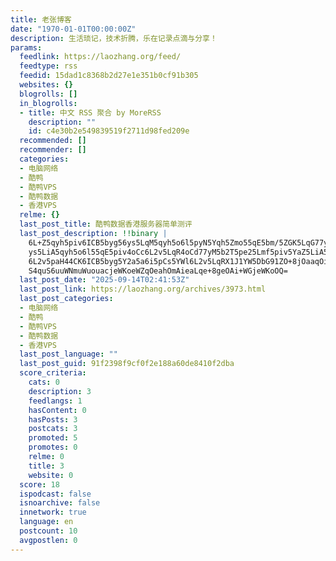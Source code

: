 ```yaml
---
title: 老张博客
date: "1970-01-01T00:00:00Z"
description: 生活琐记，技术折腾，乐在记录点滴与分享！
params:
  feedlink: https://laozhang.org/feed/
  feedtype: rss
  feedid: 15dad1c8368b2d27e1e351b0cf91b305
  websites: {}
  blogrolls: []
  in_blogrolls:
  - title: 中文 RSS 聚合 by MoreRSS
    description: ""
    id: c4e30b2e549839519f2711d98fed209e
  recommended: []
  recommender: []
  categories:
  - 电脑网络
  - 酷鸭
  - 酷鸭VPS
  - 酷鸭数据
  - 香港VPS
  relme: {}
  last_post_title: 酷鸭数据香港服务器简单测评
  last_post_description: !!binary |
    6L+Z5qyh5piv6ICB5byg56ys5LqM5qyh5o6l5pyN5Yqh5Zmo55qE5bm/5ZGK5LqG77yM56
    ys5LiA5qyh5o6l55qE5piv4oCc6L2v5LqR4oCd77yM5b2T5pe25Lmf5piv5YaZ5LiA56+H
    6L2v5paH44CK6ICB5byg5Y2a5a6i5pCs5YWl6L2v5LqRX1J1YW5DbG91ZO+8jOaaqOiwiO
    S4quS6uuWNmuWuouacjeWKoeWZqOeahOmAieaLqe+8geOAi+WGjeWKoOQ=
  last_post_date: "2025-09-14T02:41:53Z"
  last_post_link: https://laozhang.org/archives/3973.html
  last_post_categories:
  - 电脑网络
  - 酷鸭
  - 酷鸭VPS
  - 酷鸭数据
  - 香港VPS
  last_post_language: ""
  last_post_guid: 91f2398f9cf0f2e188a60de8410f2dba
  score_criteria:
    cats: 0
    description: 3
    feedlangs: 1
    hasContent: 0
    hasPosts: 3
    postcats: 3
    promoted: 5
    promotes: 0
    relme: 0
    title: 3
    website: 0
  score: 18
  ispodcast: false
  isnoarchive: false
  innetwork: true
  language: en
  postcount: 10
  avgpostlen: 0
---
```

